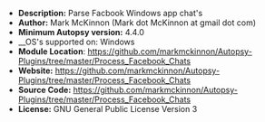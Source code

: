 - __Description:__ Parse Facbook Windows app chat's
- __Author:__ Mark McKinnon (Mark dot McKinnon at gmail dot com)
- __Minimum Autopsy version:__ 4.4.0
- __OS's supported on: Windows
- __Module Location__: https://github.com/markmckinnon/Autopsy-Plugins/tree/master/Process_Facebook_Chats
- __Website:__ https://github.com/markmckinnon/Autopsy-Plugins/tree/master/Process_Facebook_Chats
- __Source Code:__ https://github.com/markmckinnon/Autopsy-Plugins/tree/master/Process_Facebook_Chats
- __License:__ GNU General Public License Version 3